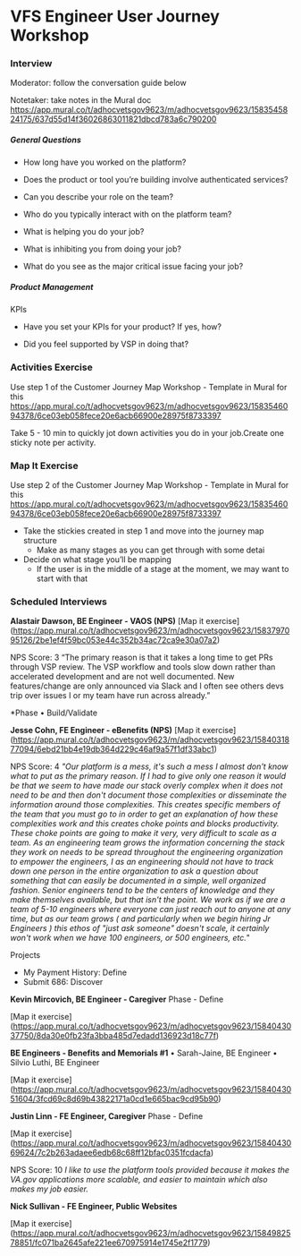 # VFS Engineer User Journey Workshop

### Interview

Moderator: follow the conversation guide below 

Notetaker: take notes in the Mural doc
https://app.mural.co/t/adhocvetsgov9623/m/adhocvetsgov9623/1583545824175/637d55d14f36026863011821dbcd783a6c790200

##### General Questions

- How long have you worked on the platform?

- Does the product or tool you’re building involve authenticated services?

- Can you describe your role on the team?

- Who do you typically interact with on the platform team?

- What is helping you do your job?

- What is inhibiting you from doing your job?

- What do you see as the major critical issue facing your job?

##### Product Management

KPIs

- Have you set your KPIs for your product? If yes, how?

- Did you feel supported by VSP in doing that?

### Activities Exercise

Use step 1 of the Customer Journey Map Workshop - Template in Mural for this
https://app.mural.co/t/adhocvetsgov9623/m/adhocvetsgov9623/1583546094378/6ce03eb058fece20e6acb66900e28975f8733397

Take 5 - 10 min to quickly jot down activities you do in your job.Create one sticky note per activity.

### Map It Exercise

Use step 2 of the Customer Journey Map Workshop - Template in Mural for this
https://app.mural.co/t/adhocvetsgov9623/m/adhocvetsgov9623/1583546094378/6ce03eb058fece20e6acb66900e28975f8733397

- Take the stickies created in step 1 and move into the journey map structure
  - Make as many stages as you can get through with some detai
- Decide on what stage you’ll be mapping
  - If the user is in the middle of a stage at the moment, we may want to start with that



### Scheduled Interviews

**Alastair Dawson, BE Engineer - VAOS (NPS)**
[Map it exercise] (https://app.mural.co/t/adhocvetsgov9623/m/adhocvetsgov9623/1583797095126/2be1ef4f59bc053e44c352b34ac72ca9e30a07a2)

NPS Score: 3
“The primary reason is that it takes a long time to get PRs through VSP review. The VSP workflow and tools slow down rather than accelerated development and are not well documented. New features/change are only announced via Slack and I often see others devs trip over issues I or my team have run across already.”

*Phase
• Build/Validate

**Jesse Cohn, FE Engineer - eBenefits (NPS)**
[Map it exercise] (https://app.mural.co/t/adhocvetsgov9623/m/adhocvetsgov9623/1584031877094/6ebd21bb4e19db364d229c46af9a57f1df33abc1)

NPS Score: 4
*"Our platform is a mess, it's such a mess I almost don't know what to put as the primary reason. If I had to give only one reason it would be that we seem to have made our stack overly complex when it does not need to be and then don't document those complexities or disseminate the information around those complexities. This creates specific members of the team that you must go to in order to get an explanation of how these complexities work and this creates choke points and blocks productivity. These choke points are going to make it very, very difficult to scale as a team.* 
*As an engineering team grows the information concerning the stack they work on needs to be spread throughout the engineering organization to empower the engineers, I as an engineering should not have to track down one person in the entire organization to ask a question about something that can easily be documented in a simple, well organized fashion. Senior engineers tend to be the centers of knowledge and they make themselves available, but that isn't the point. We work as if we are a team of 5-10 engineers where everyone can just reach out to anyone at any time, but as our team grows ( and particularly when we begin hiring Jr Engineers ) this ethos of "just ask someone" doesn't scale, it certainly won't work when we have 100 engineers, or 500 engineers, etc.*"

Projects

- My Payment History: Define
- Submit 686: Discover



**Kevin Mircovich, BE Engineer - Caregiver**
Phase - Define

[Map it exercise] (https://app.mural.co/t/adhocvetsgov9623/m/adhocvetsgov9623/1584043037750/8da30e0fb23fa3bba485d7edadd136923d18c77f)



**BE Engineers - Benefits and Memorials #1**
• Sarah-Jaine, BE Engineer
• Silvio Luthi, BE Engineer

[Map it exercise] (https://app.mural.co/t/adhocvetsgov9623/m/adhocvetsgov9623/1584043051604/3fcd69c8d69b43822171a0cd1e665bac9cd95b90)



**Justin Linn - FE Engineer, Caregiver**
Phase - Define

[Map it exercise] (https://app.mural.co/t/adhocvetsgov9623/m/adhocvetsgov9623/1584043069624/7c2b263adaee6edb68c68ff12bfac0351fcdacfa)

NPS Score: 10
*I like to use the platform tools provided because it makes the VA.gov applications more scalable, and easier to maintain which also makes my job easier.*



**Nick Sullivan - FE Engineer, Public Websites**

[Map it exercise] (https://app.mural.co/t/adhocvetsgov9623/m/adhocvetsgov9623/1584982578851/fc071ba2645afe221ee670975914e1745e2f1779)
